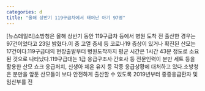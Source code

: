 ```yaml
---
categories: d
title: "올해 상반기 119구급차에서 태어난 아기 97명"
---
```

[뉴스데일리]소방청은 올해 상반기 동안 119구급차 등에서 병원 도착 전 출산한 경우는 97건이었다고 23일 밝혔다.이 중 고열 증세 등 코로나19 증상이 있거나 확진된 산모는 17건이다.119구급대의 현장출발부터 병원도착까지 평균 시간은 1시간 43분 정도로 소요된 것으로 나타났다.119구급대는 1급 응급구조사·간호사 등 전문인력이 분만 세트 등을 활용한 산모 쇼크 응급처치, 신생아 체온 유지 등 각종 응급상황에 대처하고 있다.소방청은 분만을 앞둔 산모들이 보다 안전하게 출산할 수 있도록 2019년부터 중증응급환자 및 임산부를 전